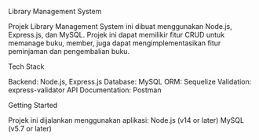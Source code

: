 Library Management System

Projek Library Management System ini dibuat menggunakan Node.js, Express.js, dan MySQL.
Projek ini dapat memilikir fitur CRUD untuk memanage buku, member, juga dapat mengimplementasikan fitur peminjaman dan pengembalian buku.

Tech Stack

Backend: Node.js, Express.js
Database: MySQL
ORM: Sequelize
Validation: express-validator
API Documentation: Postman

Getting Started

Projek ini dijalankan menggunakan aplikasi:
Node.js (v14 or later)
MySQL (v5.7 or later)


